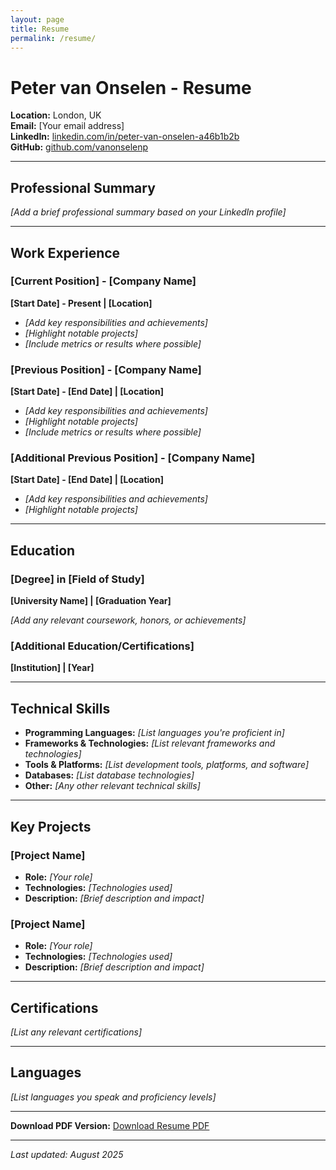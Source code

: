 ```yaml
---
layout: page
title: Resume
permalink: /resume/
---
```


# Peter van Onselen - Resume

**Location:** London, UK  
**Email:** [Your email address]  
**LinkedIn:** [linkedin.com/in/peter-van-onselen-a46b1b2b](https://linkedin.com/in/peter-van-onselen-a46b1b2b)  
**GitHub:** [github.com/vanonselenp](https://github.com/vanonselenp)

---

## Professional Summary

*[Add a brief professional summary based on your LinkedIn profile]*

---

## Work Experience

### [Current Position] - [Company Name]
**[Start Date] - Present | [Location]**

- *[Add key responsibilities and achievements]*
- *[Highlight notable projects]*
- *[Include metrics or results where possible]*

### [Previous Position] - [Company Name]
**[Start Date] - [End Date] | [Location]**

- *[Add key responsibilities and achievements]*
- *[Highlight notable projects]*
- *[Include metrics or results where possible]*

### [Additional Previous Position] - [Company Name]
**[Start Date] - [End Date] | [Location]**

- *[Add key responsibilities and achievements]*
- *[Highlight notable projects]*

---

## Education

### [Degree] in [Field of Study]
**[University Name] | [Graduation Year]**

*[Add any relevant coursework, honors, or achievements]*

### [Additional Education/Certifications]
**[Institution] | [Year]**

---

## Technical Skills

- **Programming Languages:** *[List languages you're proficient in]*
- **Frameworks & Technologies:** *[List relevant frameworks and technologies]*
- **Tools & Platforms:** *[List development tools, platforms, and software]*
- **Databases:** *[List database technologies]*
- **Other:** *[Any other relevant technical skills]*

---

## Key Projects

### [Project Name]
- **Role:** *[Your role]*
- **Technologies:** *[Technologies used]*
- **Description:** *[Brief description and impact]*

### [Project Name]
- **Role:** *[Your role]*
- **Technologies:** *[Technologies used]*
- **Description:** *[Brief description and impact]*

---

## Certifications

*[List any relevant certifications]*

---

## Languages

*[List languages you speak and proficiency levels]*

---

**Download PDF Version:** [Download Resume PDF](/assets/resume.pdf)

---

*Last updated: August 2025*
